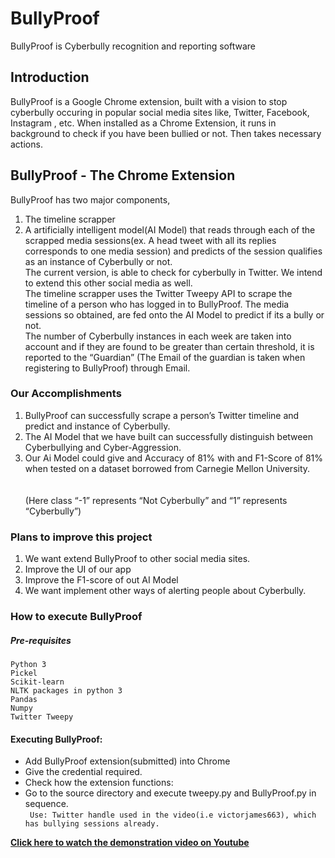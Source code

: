 # BullyProof
BullyProof is Cyberbully recognition and reporting software

## Introduction
BullyProof is a Google Chrome extension, built with a vision to stop cyberbully occuring in popular social media sites like, Twitter, Facebook, Instagram , etc. When installed as a Chrome Extension, it runs in background to check if you have been bullied or not. Then takes necessary actions.

## BullyProof - The Chrome Extension
BullyProof has two major components,
1. The timeline scrapper
2. A artificially intelligent model(AI Model) that reads through each of the scrapped media sessions(ex. A head tweet with all its replies corresponds to one media session) and predicts of the session qualifies as an instance of Cyberbully or not.<br>
The current version, is able to check for cyberbully in Twitter. We intend to extend this other social media as well.<br> 
The timeline scrapper uses the Twitter Tweepy API to scrape the timeline of a person who has logged in to BullyProof. The media sessions so obtained, are fed onto the AI Model to predict if its a bully or not.<br>
The number of Cyberbully instances in each week are taken into account and if they are found to be greater than certain threshold, it is reported to the “Guardian” (The Email of the guardian is taken when registering to BullyProof) through Email.

### Our Accomplishments
1. BullyProof can successfully scrape a person’s Twitter timeline and predict and instance of Cyberbully.
2. The AI Model that we have built can successfully distinguish between Cyberbullying and Cyber-Aggression.
3. Our Ai Model could give and Accuracy of 81% with and F1-Score of 81% when tested on a dataset borrowed from Carnegie Mellon University.
<br><br>	
(Here class “-1” represents “Not Cyberbully” and “1” represents “Cyberbully”)

### Plans to improve this project
1. We want extend BullyProof to other social media sites.
2. Improve the UI of our app
3. Improve the F1-score of out AI Model
4. We want implement other ways of alerting people about Cyberbully.

### How to execute BullyProof

##### Pre-requisites
```
Python 3
Pickel
Scikit-learn
NLTK packages in python 3
Pandas
Numpy
Twitter Tweepy
```
#### Executing BullyProof:
* Add BullyProof extension(submitted) into Chrome
* Give the credential required.
* Check how the extension functions:
* Go to the source directory and execute tweepy.py and BullyProof.py in sequence.<br>
``` Use: Twitter handle used in the video(i.e victorjames663), which has bullying sessions already.```

<b>[Click here to watch the demonstration video on Youtube](https://www.youtube.com/watch?v=Sg1xTtknvd8)</b> 
